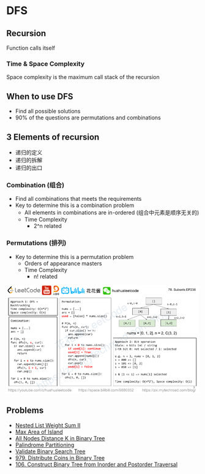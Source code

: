 # DFS

## Recursion

Function calls itself

### Time & Space Complexity

Space complexity is the maximum call stack of the recursion

## When to use DFS

* Find all possible solutions
* 90% of the questions are permutations and combinations

## 3 Elements of recursion

* 递归的定义
* 递归的拆解
* 递归的出口

### Combination \(组合\)

* Find all combinations that meets the requirements
* Key to determine this is a combination problem
  * All elements in combinations are in-ordered \(组合中元素是顺序无关的\)
  * Time Complexity
    * 2^n related

### Permutations \(排列\)

* Key to determine this is a permutation problem
  * Orders of appearance masters
  * Time Complexity
    * n! related

 

![](../../.gitbook/assets/78-ep236.png)

## Problems

* [Nested List Weight Sum II](../../leetcode-problems/364.-nested-list-weight-sum-ii.md)
* [Max Area of Island](../../leetcode-problems/695.-max-area-of-island.md)
* [All Nodes Distance K in Binary Tree](../../leetcode-problems/863.-all-nodes-distance-k-in-binary-tree.md)
* [Palindrome Partitioning](../../leetcode-problems/131.-palindrome-partitioning.md)
* [Validate Binary Search Tree](../../leetcode-problems/98.-validate-binary-search-tree.md)
* [979. Distribute Coins in Binary Tree](https://app.gitbook.com/@ericwei0910/s/workspace/~/edit/drafts/-LpfeWEe4WYnAMdRR_lB/leetcode-problems/979.-distribute-coins-in-binary-tree)
* [106. Construct Binary Tree from Inorder and Postorder Traversal](https://app.gitbook.com/@ericwei0910/s/workspace/~/edit/drafts/-LpfeWEe4WYnAMdRR_lB/leetcode-problems/106.-construct-binary-tree-from-inorder-and-postorder-traversal)



